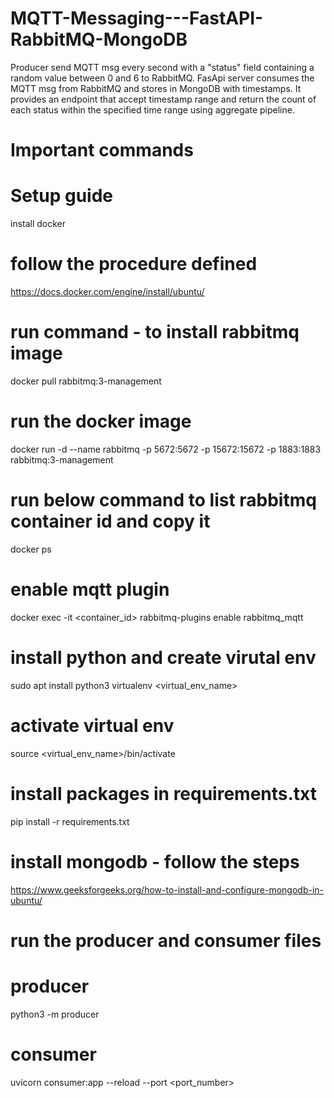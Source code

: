 # MQTT-Messaging---FastAPI-RabbitMQ-MongoDB

Producer send MQTT msg every second with a "status" field containing a random value between 0 and 6 to RabbitMQ. FasApi server consumes the MQTT msg from RabbitMQ and stores in MongoDB with timestamps. It provides an endpoint that accept timestamp range and return the count of each status within the specified time range using aggregate pipeline.

# Important commands

# Setup guide
install docker

# follow the procedure defined
https://docs.docker.com/engine/install/ubuntu/

# run command - to install rabbitmq image
docker pull rabbitmq:3-management

# run the docker image
docker run -d --name rabbitmq -p 5672:5672 -p 15672:15672 -p 1883:1883 rabbitmq:3-management 

# run below command to list rabbitmq container id and copy it
docker ps

# enable mqtt plugin
docker exec -it <container_id> rabbitmq-plugins enable rabbitmq_mqtt

# install python and create virutal env
sudo apt install python3
virtualenv <virtual_env_name>

# activate virtual env
source <virtual_env_name>/bin/activate

# install packages in requirements.txt
pip install -r requirements.txt

# install mongodb - follow the steps
https://www.geeksforgeeks.org/how-to-install-and-configure-mongodb-in-ubuntu/

# run the producer and consumer files
# producer
python3 -m producer

# consumer
uvicorn consumer:app --reload --port <port_number>
